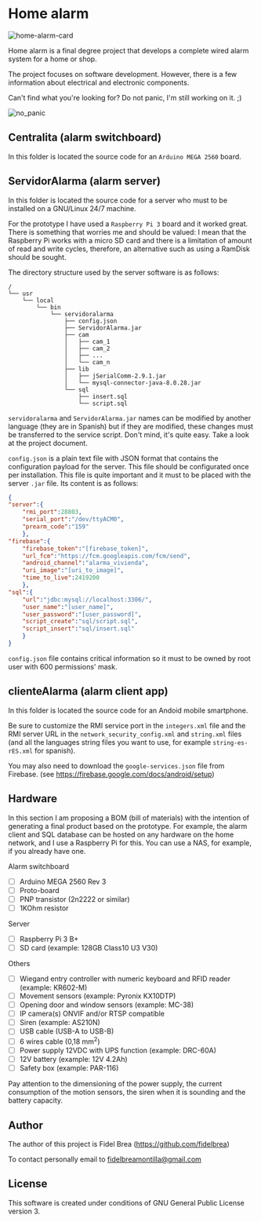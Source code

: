 # Home alarm

![home-alarm-card](https://brea.synology.me/img/home-alarm-card.png)

Home alarm is a final degree project that develops a complete wired alarm system for a home or shop.

The project focuses on software development. However, there is a few information about electrical and electronic components.

Can't find what you're looking for? Do not panic, I'm still working on it.  ;)

![no_panic](https://brea.synology.me/img/no_panic.png)

## Centralita (alarm switchboard)

In this folder is located the source code for an `Arduino MEGA 2560` board.

## ServidorAlarma (alarm server)

In this folder is located the source code for a server who must to be installed on a GNU/Linux 24/7 machine.

For the prototype I have used a `Raspberry Pi 3` board and it worked great. There is something that worries me and should be valued: I mean that the Raspberry Pi works with a micro SD card and there is a limitation of amount of read and write cycles, therefore, an alternative such as using a RamDisk should be sought.

The directory structure used by the server software is as follows:

```
/
└── usr
    └── local
        └── bin
            └── servidoralarma
                ├── config.json
                ├── ServidorAlarma.jar
                ├── cam
                │   ├── cam_1
                │   ├── cam_2
                │   ├── ...
                │   └── cam_n
                ├── lib
                │   ├── jSerialComm-2.9.1.jar
                │   └── mysql-connector-java-8.0.28.jar
                └── sql
                    ├── insert.sql
                    └── script.sql
```

`servidoralarma` and `ServidorAlarma.jar` names can be modified by another language (they are in Spanish) but if they are modified, these changes must be transferred to the service script. Don't mind, it's quite easy. Take a look at the project document.

`config.json` is a plain text file with JSON format that contains the configuration payload for the server. This file should be configurated once per installation. This file is quite important and it must to be placed with the server `.jar` file. Its content is as follows:

```json
{
"server":{
	"rmi_port":28803,
	"serial_port":"/dev/ttyACM0",
	"prearm_code":"159"
	},
"firebase":{
	"firebase_token":"[firebase_token]",
	"url_fcm":"https://fcm.googleapis.com/fcm/send",
	"android_channel":"alarma_vivienda",
	"uri_image":"[uri_to_image]",
	"time_to_live":2419200
	},
"sql":{
	"url":"jdbc:mysql://localhost:3306/",
	"user_name":"[user_name]",
	"user_password":"[user_password]",
	"script_create":"sql/script.sql",
	"script_insert":"sql/insert.sql"
	}
}
```
`config.json` file contains critical information so it must to be owned by root user with 600 permissions' mask.

## clienteAlarma (alarm client app)

In this folder is located the source code for an Andoid mobile smartphone.

Be sure to customize the RMI service port in the `integers.xml` file and the RMI server URL in the `network_security_config.xml` and `string.xml` files (and all the languages string files you want to use, for example `string-es-rES.xml` for spanish).

You may also need to download the `google-services.json` file from Firebase. (see https://firebase.google.com/docs/android/setup)

## Hardware

In this section I am proposing a BOM (bill of materials) with the intention of generating a final product based on the prototype. For example, the alarm client and SQL database can be hosted on any hardware on the home network, and I use a Raspberry Pi for this. You can use a NAS, for example, if you already have one.

Alarm switchboard
- [ ] Arduino MEGA 2560 Rev 3
- [ ] Proto-board
- [ ] PNP transistor (2n2222 or similar)
- [ ] 1KOhm resistor

Server
- [ ] Raspberry Pi 3 B+
- [ ] SD card (example: 128GB Class10 U3 V30)

Others
- [ ] Wiegand entry controller with numeric keyboard and RFID reader (example: KR602-M)
- [ ] Movement sensors (example: Pyronix KX10DTP)
- [ ] Opening door and window sensors (example: MC-38)
- [ ] IP camera(s) ONVIF and/or RTSP compatible
- [ ] Siren (example: AS210N)
- [ ] USB cable (USB-A to USB-B)
- [ ] 6 wires cable (0,18 mm<sup>2</sup>)
- [ ] Power supply 12VDC with UPS function (example: DRC-60A)
- [ ] 12V battery (example: 12V 4.2Ah)
- [ ] Safety box (example: PAR-116)

Pay attention to the dimensioning of the power supply, the current consumption of the motion sensors, the siren when it is sounding and the battery capacity.

## Author

The author of this project is Fidel Brea (https://github.com/fidelbrea)

To contact personally email to fidelbreamontilla@gmail.com

## License

This software is created under conditions of GNU General Public License version 3.
